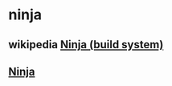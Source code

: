 # ninja



## wikipedia [Ninja (build system)](https://en.wikipedia.org/wiki/Ninja_(build_system))



## [Ninja](https://ninja-build.org/)

